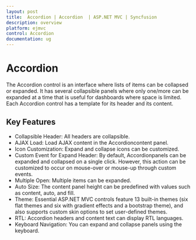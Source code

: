 ```yaml
---
layout: post
title:  Accordion | Accordion  | ASP.NET MVC | Syncfusion
description: overview
platform: ejmvc
control: Accordion 
documentation: ug
---
```


# Accordion

The Accordion control is an interface where lists of items can be collapsed or expanded. It has several collapsible panels where only one/more can be expanded at a time that is useful for dashboards where space is limited. Each Accordion control has a template for its header and its content.

## Key Features

* Collapsible Header: All headers are collapsible. 
* AJAX Load: Load AJAX content in the Accordioncontent panel.
* Icon Customization: Expand and collapse icons can be customized.
* Custom Event for Expand Header: By default, Accordionpanels can be expanded and collapsed on a single click. However, this action can be customized to occur on mouse-over or mouse-up through custom events.
* Multiple Open: Multiple items can be expanded.
* Auto Size: The content panel height can be predefined with values such as content, auto, and fill.
* Theme: Essential ASP.NET MVC controls feature 13 built-in themes (six flat themes and six with gradient effects and a bootstrap theme), and also supports custom skin options to set user-defined themes.
* RTL: Accordion headers and content text can display RTL languages. 
* Keyboard Navigation: You can expand and collapse panels using the keyboard. 
